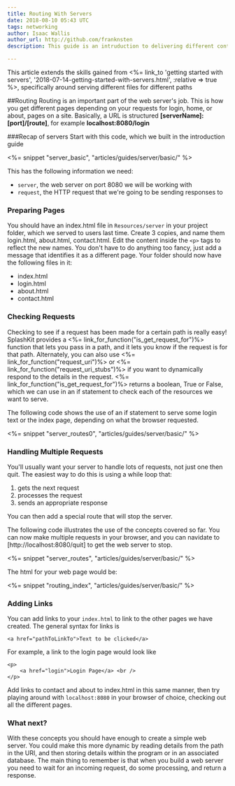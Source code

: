```yaml
---
title: Routing With Servers
date: 2018-08-10 05:43 UTC
tags: networking
author: Isaac Wallis
author_url: http://github.com/franknsten
description: This guide is an intruduction to delivering different content based on route requested

---
```


This article extends the skills gained from <%= link_to 'getting started with servers', '2018-07-14-getting-started-with-servers.html', :relative => true %>, specifically around serving different files for different paths

##Routing
Routing is an important part of the web server's job. This is how you get different pages depending on your requests for login, home, or about, pages on a site. Basically, a URL is structured **[serverName]:[port]/[route]**, for example **localhost:8080/login**

###Recap of servers
Start with this code, which we built in the introduction guide

<%= snippet "server_basic", "articles/guides/server/basic/" %>

This has the following information we need:

* ```server```, the web server on port 8080 we will be working with
* ```request```, the HTTP request that we're going to be sending responses to

### Preparing Pages
You should have an index.html file in ```Resources/server``` in your project folder, which we served to users last time. Create 3 copies, and name them login.html, about.html, contact.html. Edit the content inside the ```<p>``` tags to reflect the new names. You don't have to do anything too fancy, just add a message that identifies it as a different page. Your folder should now have the following files in it:

* index.html
* login.html
* about.html
* contact.html

### Checking Requests
Checking to see if a request has been made for a certain path is really easy! SplashKit provides a <%= link_for_function("is_get_request_for")%> function that lets you pass in a path, and it lets you know if the request is for that path. Alternately, you can also use <%= link_for_function("request_uri")%> or <%= link_for_function("request_uri_stubs")%> if you want to dynamically respond to the details in the request. <%= link_for_function("is_get_request_for")%> returns a boolean, True or False, which we can use in an if statement to check each of the resources we want to serve.

The following code shows the use of an if statement to serve some login text or the index page, depending on what the browser requested.

<%= snippet "server_routes0", "articles/guides/server/basic/" %>

### Handling Multiple Requests
You'll usually want your server to handle lots of requests, not just one then quit. The easiest way to do this is using a while loop that:

1. gets the next request
2. processes the request
3. sends an appropriate response

You can then add a special route that will stop the server.

The following code illustrates the use of the concepts covered so far. You can now make multiple requests in your browser, and you can navidate to [http://localhost:8080/quit] to get the web server to stop.

<%= snippet "server_routes", "articles/guides/server/basic/" %>

The html for your web page would be:

<%= snippet "routing_index", "articles/guides/server/basic/" %>

### Adding Links
You can add links to your ```index.html``` to link to the other pages we have created. The general syntax for links is 

```
<a href="pathToLinkTo">Text to be clicked</a>
```

For example, a link to the login page would look like

```
<p>
	<a href="login">Login Page</a> <br />
</p>
```

Add links to contact and about to index.html in this same manner, then try playing around with ```localhost:8080``` in your browser of choice, checking out all the different pages.

### What next?

With these concepts you should have enough to create a simple web server. You could make this more dynamic by reading details from the path in the URI, and then storing details within the program or in an associated database. The main thing to remember is that when you build a web server you need to wait for an incoming request, do some processing, and return a response.